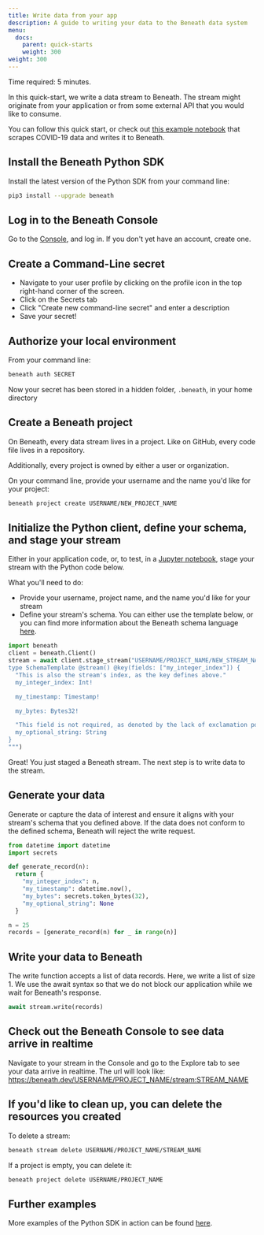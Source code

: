 ```yaml
---
title: Write data from your app
description: A guide to writing your data to the Beneath data system
menu:
  docs:
    parent: quick-starts
    weight: 300
weight: 300
---
```


Time required: 5 minutes.

In this quick-start, we write a data stream to Beneath. The stream might originate from your application or from some external API that you would like to consume.

You can follow this quick start, or check out [this example notebook](https://gitlab.com/beneath-hq/beneath/-/blob/master/clients/python/examples/notebooks/covid19.ipynb) that scrapes COVID-19 data and writes it to Beneath.

## Install the Beneath Python SDK

Install the latest version of the Python SDK from your command line:

```bash
pip3 install --upgrade beneath
```

## Log in to the Beneath Console

Go to the [Console](https://beneath.dev/?noredirect=1), and log in. If you don't yet have an account, create one.

## Create a Command-Line secret

- Navigate to your user profile by clicking on the profile icon in the top right-hand corner of the screen.
- Click on the Secrets tab
- Click "Create new command-line secret" and enter a description
- Save your secret!

## Authorize your local environment

From your command line:

```bash
beneath auth SECRET
```

Now your secret has been stored in a hidden folder, `.beneath`, in your home directory

## Create a Beneath project

On Beneath, every data stream lives in a project. Like on GitHub, every code file lives in a repository.

Additionally, every project is owned by either a user or organization.

On your command line, provide your username and the name you'd like for your project:

```bash
beneath project create USERNAME/NEW_PROJECT_NAME
```

## Initialize the Python client, define your schema, and stage your stream

Either in your application code, or, to test, in a [Jupyter notebook](https://jupyter.org/), stage your stream with the Python code below.

What you'll need to do:

- Provide your username, project name, and the name you'd like for your stream
- Define your stream's schema. You can either use the template below, or you can find more information about the Beneath schema language [here](/docs/reading-writing-data/creating-streams).

```python
import beneath
client = beneath.Client()
stream = await client.stage_stream("USERNAME/PROJECT_NAME/NEW_STREAM_NAME", """
type SchemaTemplate @stream() @key(fields: ["my_integer_index"]) {
  "This is also the stream's index, as the key defines above."
  my_integer_index: Int!

  my_timestamp: Timestamp!

  my_bytes: Bytes32!

  "This field is not required, as denoted by the lack of exclamation point."
  my_optional_string: String
}
""")
```

Great! You just staged a Beneath stream. The next step is to write data to the stream.

## Generate your data

Generate or capture the data of interest and ensure it aligns with your stream's schema that you defined above. If the data does not conform to the defined schema, Beneath will reject the write request.

```python
from datetime import datetime
import secrets

def generate_record(n):
  return {
    "my_integer_index": n,
    "my_timestamp": datetime.now(),
    "my_bytes": secrets.token_bytes(32),
    "my_optional_string": None
  }

n = 25
records = [generate_record(n) for _ in range(n)]
```

## Write your data to Beneath

The write function accepts a list of data records. Here, we write a list of size 1. We use the await syntax so that we do not block our application while we wait for Beneath's response.

```python
await stream.write(records)
```

## Check out the Beneath Console to see data arrive in realtime

Navigate to your stream in the Console and go to the Explore tab to see your data arrive in realtime. The url will look like: https://beneath.dev/USERNAME/PROJECT_NAME/stream:STREAM_NAME

## If you'd like to clean up, you can delete the resources you created

To delete a stream:

```bash
beneath stream delete USERNAME/PROJECT_NAME/STREAM_NAME
```

If a project is empty, you can delete it:

```bash
beneath project delete USERNAME/PROJECT_NAME
```

## Further examples

More examples of the Python SDK in action can be found [here](https://gitlab.com/beneath-hq/beneath/-/tree/master/clients/python/examples).
